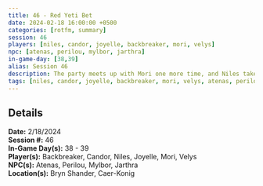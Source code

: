 ```yaml
---
title: 46 - Red Yeti Bet
date: 2024-02-18 16:00:00 +0500
categories: [rotfm, summary]
session: 46
players: [niles, candor, joyelle, backbreaker, mori, velys]
npc: [atenas, perilou, mylbor, jarthra]
in-game-day: [38,39]
alias: Session 46
description: The party meets up with Mori one more time, and Niles takes a bet from a hunter.
tags: [niles, candor, joyelle, backbreaker, mori, velys, atenas, perilou, mylbor, jarthra]
---
```


## Details

**Date:** 2/18/2024 <br>
**Session #:** 46 <br>
**In-Game Day(s):** 38 - 39 <br>
**Player(s):** Backbreaker, Candor, Niles, Joyelle, Mori, Velys <br>
**NPC(s):** Atenas, Perilou, Mylbor, Jarthra <br>
**Location(s):** Bryn Shander, Caer-Konig

